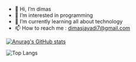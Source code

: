 - 👋 Hi, I’m dimas
- 👀 I’m interested in programming
- 🌱 I’m currently learning all about technology
- 📫 How to reach me : dimasjayadi7@gmail.com

[![Anurag's GitHub stats](https://github-readme-stats.vercel.app/api?username=dimasjayadi99)](https://github.com/dimasjayadi99/github-readme-stats,https://github.com/dimasjayadi99/UMKM)

![Top Langs](https://github-readme-stats.vercel.app/api/top-langs/?username=dimasjayadi99&hide_progress=true)
